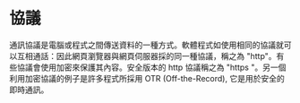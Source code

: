 [Title]: # (協議)
[Order]: # (95)

# 協議

通訊協議是電腦或程式之間傳送資料的一種方式。軟體程式如使用相同的協議就可以互相通話：因此網頁瀏覽器與網頁伺服器採的同一種協議，稱之為 "http"。有些協議會使用加密來保護其內容。安全版本的  http 協議稱之為 "https "。另一個利用加密協議的例子是許多程式所採用 OTR  (Off-the-Record), 它是用於安全的即時通訊。
